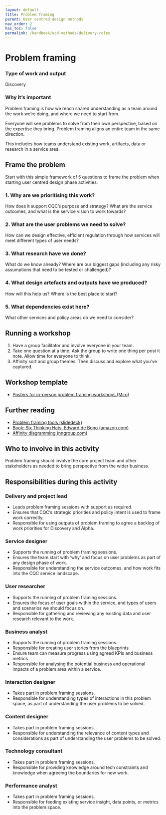 ```yaml
---
layout: default
title: Problem framing
parent: User centred design methods
nav_order: 2
has_toc: false
permalink: /handbook/ucd-methods/delivery-roles
---
```


# Problem framing
### Type of work and output
Discovery
### Why it’s important
Problem framing is how we reach shared understanding as a team around the work we’re doing, and where we need to start from. 

Everyone will see problems to solve from their own perspective, based on the expertise they bring. Problem framing aligns an entire team in the same direction.

This includes how teams understand existing work, artifacts, data or research in a service area.

## Frame the problem
Start with this simple framework of 5 questions to frame the problem when starting user centred design phase activities. 
### 1. Why are we prioritising this work? 
How does it support CQC’s purpose and strategy? What are the service outcomes, and what is the service vision to work towards?
### 2. What are the user problems we need to solve?
How can we design effective, efficient regulation through how services will meet different types of user needs?
### 3. What research have we done?
What do we know already? Where are our biggest gaps (including any risky assumptions that need to be tested or challenged)?
### 4. What design artefacts and outputs have we produced?
How will this help us? Where is the best place to start?
### 5. What dependencies exist here?
What other services and policy areas do we need to consider?

## Running a workshop
1. Have a group facilitator and involve everyone in your team. 
2. Take one question at a time. Ask the group to write one thing per post it note. Allow time for everyone to think.
3. Affinity sort and group themes. Then discuss and explore what you’ve captured.

## Workshop template 
- [Posters for in-person problem framing workshops (Miro)](https://miro.com/app/board/uXjVPFM3DfY=/?share_link_id=741830166262)

## Further reading
- [Problem framing tools (slidedeck)](https://docs.google.com/presentation/d/1-t-llez0Wdymhjt8LX2UBr-FN6dr3EavlL960_AR5Cc/edit?usp=sharing)
- [Book: Six Thinking Hats, Edward de Bono (amazon.com)](https://www.amazon.co.uk/Six-Thinking-Hats-Edward-Bono/dp/0241257530/ref=asc_df_0241257530/?tag=googshopuk-21&linkCode=df0&hvadid=310762413837&hvpos=&hvnetw=g&hvrand=846774465231963101&hvpone=&hvptwo=&hvqmt=&hvdev=c&hvdvcmdl=&hvlocint=&hvlocphy=1006867&hvtargid=pla-465586571464&psc=1&th=1&psc=1)
- [Affinity diagramming (nngroup.com)](https://www.nngroup.com/articles/affinity-diagram/)

## Who to involve in  this activity
Problem framing should involve the core project team and other stakeholders as needed to bring perspective from the wider business.

## Responsibilities during this activity

### Delivery and project lead
- Leads problem framing sessions with support as required.
- Ensures that CQC’s strategic priorities and policy intent is used to frame work correctly.
- Responsible for using outputs of problem framing to agree a backlog of work priorities for Discovery and Alpha. 

### Service designer 
- Supports the running of problem framing sessions. 
- Ensures the team start with ‘why’ and focus on user problems as part of any design phase of work.
- Responsible for understanding the service outcomes, and how work fits into the CQC service landscape.

### User researcher
- Supports the running of problem framing sessions. 
- Ensures the focus of user goals within the service, and types of users and scenarios we should focus on. 
- Responsible for gathering and reviewing any existing data and user research relevant to the work. 

### Business analyst
- Supports the running of problem framing sessions. 
- Responsible for creating user stories from the blueprints 
- Ensure team can measure progress using agreed KPIs and business metrics
- Responsible for analysing the potential business and operational impacts of a problem area within a service.

### Interaction designer
- Takes part in problem framing sessions. 
- Responsible for understanding types of interactions in this problem space, as part of understanding the user problems to be solved. 

### Content designer
- Takes part in problem framing sessions. 
- Responsible for understanding the relevance of content types and considerations as part of understanding the user problems to be solved. 

### Technology consultant
- Takes part in problem framing sessions. 
- Responsible for providing knowledge around tech constraints and knowledge when agreeing the boundaries for new work. 

### Performance analyst
- Takes part in problem framing sessions. 
- Responsible for feeding existing service insight, data points, or metrics into the problem space.
